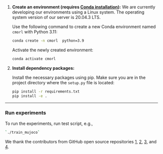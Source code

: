 1. **Create an environment (requires [Conda installation](https://conda.io/projects/conda/en/latest/user-guide/install/index.html)):**
We are currently developing our environments using a Linux system. The operating system version of our server is 20.04.3 LTS.

   Use the following command to create a new Conda environment named `cmorl` with Python 3.11:

   ```bash
   conda create -n cmorl  python=3.9
   ```

   Activate the newly created environment:

   ```bash
   conda activate cmorl
   ```

3. **Install dependency packages:**

   Install the necessary packages using pip. Make sure you are in the project directory where the `setup.py` file is located:

   ```bash
   pip install -r requirements.txt
   pip install -e .
   ```
---------------
### Run experiments

To run the experiments, run test script, e.g.,

```bash
`./train_mujoco`
```



We thank the contributors from GitHub open source repositories [1](https://github.com/ikostrikov/pytorch-trpo), [2](https://github.com/Cranial-XIX/CAGrad), [3](https://github.com/google-deepmind/mujoco), and [4](https://github.com/openai/mujoco-py).
